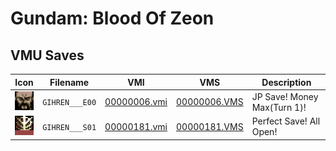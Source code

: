 # Gundam: Blood Of Zeon

## VMU Saves

| Icon | Filename | VMI | VMS | Description |
|------|----------|-----|-----|-------------|
| ![Gundam: Blood Of Zeon](../icons/GIHREN___E00.GIF) | `GIHREN___E00` | [00000006.vmi](00000006.vmi) | [00000006.VMS](00000006.VMS) | JP Save! Money Max(Turn 1)! |
| ![Gundam: Blood Of Zeon](../icons/GIHREN___S01.GIF) | `GIHREN___S01` | [00000181.vmi](00000181.vmi) | [00000181.VMS](00000181.VMS) | Perfect Save! All Open! |
